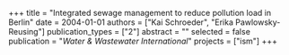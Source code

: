 +++
title = "Integrated sewage management to reduce pollution load in Berlin"
date = 2004-01-01
authors = ["Kai Schroeder", "Erika Pawlowsky-Reusing"]
publication_types = ["2"]
abstract = ""
selected = false
publication = "*Water & Wastewater International*"
projects = ["ism"]
+++

